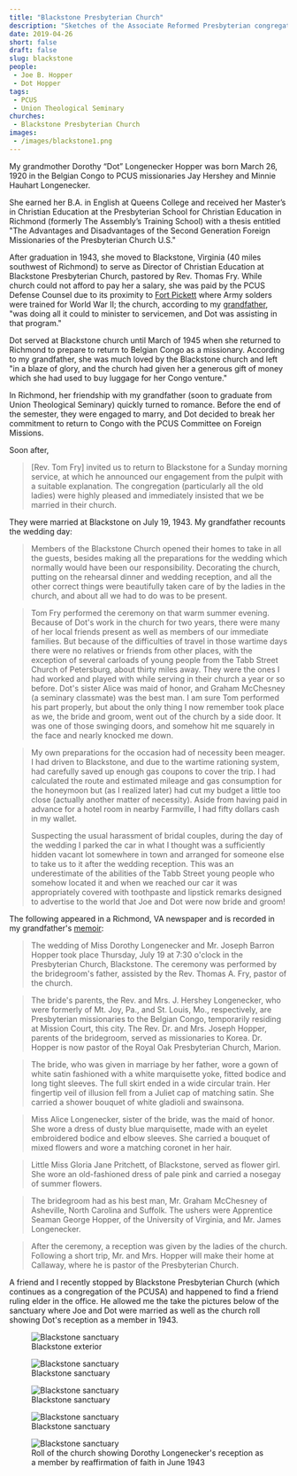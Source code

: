 ```yaml
---
title: "Blackstone Presbyterian Church"
description: "Sketches of the Associate Reformed Presbyterian congregations of York County, SC (as of 1903)."
date: 2019-04-26
short: false
draft: false
slug: blackstone
people:
 - Joe B. Hopper
 - Dot Hopper
tags:
 - PCUS
 - Union Theological Seminary
churches:
 - Blackstone Presbyterian Church
images:
 - /images/blackstone1.png
---
```


My grandmother Dorothy “Dot” Longenecker Hopper was born March 26, 1920 in the Belgian Congo to PCUS missionaries Jay Hershey and Minnie Hauhart Longenecker.

She earned her B.A. in English at Queens College and received her Master’s in Christian Education at the Presbyterian School for Christian Education in Richmond (formerly The Assembly’s Training School) with a thesis entitled "The Advantages and Disadvantages of the Second Generation Foreign Missionaries of the Presbyterian Church U.S."

After graduation in 1943, she moved to Blackstone, Virginia (40 miles southwest of Richmond) to serve as Director of Christian Education at Blackstone Presbyterian Church, pastored by Rev. Thomas Fry. While church could not afford to pay her a salary, she was paid by the PCUS Defense Counsel due to its proximity to [Fort Pickett](https://en.wikipedia.org/wiki/Fort_Pickett) where Army solders were trained for World War II; the church, according to my [grandfather](https://ulsterworldly.com/hoppers/joe-b/mission-to-korea/), "was doing all it could to minister to servicemen, and Dot was assisting in that program."

Dot served at Blackstone church until March of 1945 when she returned to Richmond to prepare to return to Belgian Congo as a missionary. According to my grandfather, she was much loved by the Blackstone church and left "in a blaze of glory, and the church had given her a generous gift of money which she had used to buy luggage for her Congo venture."

In Richmond, her friendship with my grandfather (soon to graduate from Union Theological Seminary) quickly turned to romance. Before the end of the semester, they were engaged to marry, and Dot decided to break her commitment to return to Congo with the PCUS Committee on Foreign Missions.

Soon after,

> [Rev. Tom Fry] invited us to return to Blackstone for a Sunday morning service, at which he announced our engagement from the pulpit with a suitable explanation. The congregation (particularly all the old ladies) were highly pleased and immediately insisted that we be married in their church.

They were married at Blackstone on July 19, 1943. My grandfather recounts the wedding day:

> Members of the Blackstone Church opened their homes to take in all the guests, besides making all the preparations for the wedding which normally would have been our responsibility. Decorating the church, putting on the rehearsal dinner and wedding reception, and all the other correct things were beautifully taken care of by the ladies in the church, and about all we had to do was to be present.

> Tom Fry performed the ceremony on that warm summer evening. Because of Dot's work in the church for two years, there were many of her local friends present as well as members of our immediate families. But because of the difficulties of travel in those wartime days there were no relatives or friends from other places, with the exception of several carloads of young people from the Tabb Street Church of Petersburg, about thirty miles away. They were the ones I had worked and played with while serving in their church a year or so before. Dot's sister Alice was maid of honor, and Graham McChesney (a seminary classmate) was the best man. I am sure Tom performed his part properly, but about the only thing I now remember took place as we, the bride and groom, went out of the church by a side door. It was one of those swinging doors, and somehow hit me squarely in the face and nearly knocked me down.

> My own preparations for the occasion had of necessity been meager. I had driven to Blackstone, and due to the wartime rationing system, had carefully saved up enough gas coupons to cover the trip. I had calculated the route and estimated mileage and gas consumption for the honeymoon but (as I realized later) had cut my budget a little too close (actually another matter of necessity). Aside from having paid in advance for a hotel room in nearby Farmville, I had fifty dollars cash in my wallet.
>
> Suspecting the usual harassment of bridal couples, during the day of the wedding I parked the car in what I thought was a sufficiently hidden vacant lot somewhere in town and arranged for someone else to take us to it after the wedding reception. This was an underestimate of the abilities of the Tabb Street young people who somehow located it and when we reached our car it was appropriately covered with toothpaste and lipstick remarks designed to advertise to the world that Joe and Dot were now bride and groom!

The following appeared in a Richmond, VA newspaper and is recorded in my grandfather's [memoir](https://ulsterworldly.com/hoppers/joe-b/mission-to-korea/):

> The wedding of Miss Dorothy Longenecker and Mr. Joseph Barron Hopper took place Thursday, July 19 at 7:30 o'clock in the Presbyterian Church, Blackstone. The ceremony was performed by the bridegroom's father, assisted by the Rev. Thomas A. Fry, pastor of the church.

> The bride's parents, the Rev. and Mrs. J. Hershey Longenecker, who were formerly of Mt. Joy, Pa., and St. Louis, Mo., respectively, are Presbyterian missionaries to the Belgian Congo, temporarily residing at Mission Court, this city. The Rev. Dr. and Mrs. Joseph Hopper, parents of the bridegroom, served as missionaries to Korea. Dr. Hopper is now pastor of the Royal Oak Presbyterian Church, Marion.

> The bride, who was given in marriage by her father, wore a gown of white satin fashioned with a white marquisette yoke, fitted bodice and long tight sleeves. The full skirt ended in a wide circular train. Her fingertip veil of illusion fell from a Juliet cap of matching satin. She carried a shower bouquet of white gladioli and swainsona.

> Miss Alice Longenecker, sister of the bride, was the maid of honor. She wore a dress of dusty blue marquisette, made with an eyelet embroidered bodice and elbow sleeves. She carried a bouquet of mixed flowers and wore a matching coronet in her hair.

> Little Miss Gloria Jane Pritchett, of Blackstone, served as flower girl. She wore an old-fashioned dress of pale pink and carried a nosegay of summer flowers.

> The bridegroom had as his best man, Mr. Graham McChesney of Asheville, North Carolina and Suffolk. The ushers were Apprentice Seaman George Hopper, of the University of Virginia, and Mr. James Longenecker.

> After the ceremony, a reception was given by the ladies of the church. Following a short trip, Mr. and Mrs. Hopper will make their home at Callaway, where he is pastor of the Presbyterian Church.

A friend and I recently stopped by Blackstone Presbyterian Church (which continues as a congregation of the PCUSA)
 and happened to find a friend ruling elder in the office. He allowed me the take the pictures below of the sanctuary where Joe and Dot were married as well as the church roll showing Dot's reception as a member in 1943.

<figure class="figure">
 <img src="/images/blackstone3.jpg" class="figure-img img-fluid rounded" alt="Blackstone sanctuary">
 <figcaption class="figure-caption">Blackstone exterior</figcaption>
</figure>

<figure class="figure">
 <img src="/images/blackstone1.jpg" class="figure-img img-fluid rounded" alt="Blackstone sanctuary">
 <figcaption class="figure-caption">Blackstone sanctuary</figcaption>
</figure>

<figure class="figure">
 <img src="/images/blackstone2.jpg" class="figure-img img-fluid rounded" alt="Blackstone sanctuary">
 <figcaption class="figure-caption">Blackstone sanctuary</figcaption>
</figure>

<figure class="figure">
 <img src="/images/blackstone4.jpg" class="figure-img img-fluid rounded" alt="Blackstone sanctuary">
 <figcaption class="figure-caption">Blackstone sanctuary</figcaption>
</figure>

<figure class="figure">
 <img src="/images/blackstone5.jpg" class="figure-img img-fluid rounded" alt="Blackstone sanctuary">
 <figcaption class="figure-caption">Roll of the church showing Dorothy Longenecker's reception as a member by reaffirmation of faith in June 1943</figcaption>
</figure>
